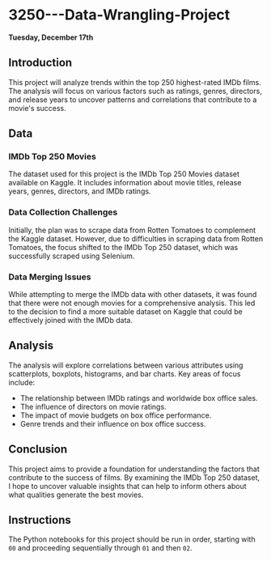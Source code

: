 # 3250---Data-Wrangling-Project

**Tuesday, December 17th**

## Introduction

This project will analyze trends within the top 250 highest-rated IMDb films. The analysis will focus on various factors such as ratings, genres, directors, and release years to uncover patterns and correlations that contribute to a movie's success.

## Data

### IMDb Top 250 Movies

The dataset used for this project is the IMDb Top 250 Movies dataset available on Kaggle. It includes information about movie titles, release years, genres, directors, and IMDb ratings.

### Data Collection Challenges

Initially, the plan was to scrape data from Rotten Tomatoes to complement the Kaggle dataset. However, due to difficulties in scraping data from Rotten Tomatoes, the focus shifted to the IMDb Top 250 dataset, which was successfully scraped using Selenium.

### Data Merging Issues

While attempting to merge the IMDb data with other datasets, it was found that there were not enough movies for a comprehensive analysis. This led to the decision to find a more suitable dataset on Kaggle that could be effectively joined with the IMDb data.

## Analysis

The analysis will explore correlations between various attributes using scatterplots, boxplots, histograms, and bar charts. Key areas of focus include:

- The relationship between IMDb ratings and worldwide box office sales.
- The influence of directors on movie ratings.
- The impact of movie budgets on box office performance.
- Genre trends and their influence on box office success.

## Conclusion

This project aims to provide a foundation for understanding the factors that contribute to the success of films. By examining the IMDb Top 250 dataset, I hope to uncover valuable insights that can help to inform others about what qualities generate the best movies.

## Instructions

The Python notebooks for this project should be run in order, starting with `00` and proceeding sequentially through `01` and then `02`.
